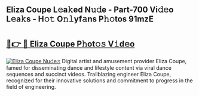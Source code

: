 ## Eliza Coupe L𝚎a𝚔ed N𝚞𝚍e - Part-700 Vi𝚍𝚎o L𝚎a𝚔s - H𝚘𝚝 O𝚗𝚕yf𝚊ns P𝚑𝚘tos 91mzE

# <h2><a href="http://kf86o0g.oniu.top/?m=Eliza+Coupe">🔗👉 🔴 Eliza Coupe P𝚑ot𝚘𝚜 V𝚒d𝚎o</a></h2>

[![Eliza Coupe Nu𝚍e𝚜](https://i.imgur.com/0qMVB7G.gif)](http://kf86o0g.oniu.top/?m=Eliza+Coupe)
Digital artist and amusement provider Eliza Coupe, famed for disseminating dance and lifestyle content via viral dance sequences and succinct videos. Trailblazing engineer Eliza Coupe, recognized for their innovative solutions and commitment to progress in the field of engineering.  
